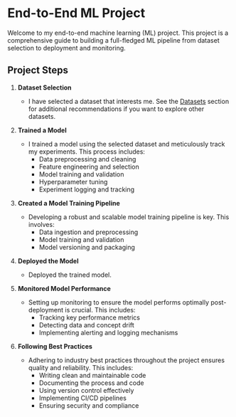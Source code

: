# End-to-End ML Project

Welcome to my end-to-end machine learning (ML) project. This project is a comprehensive guide to building a full-fledged ML pipeline from dataset selection to deployment and monitoring.

## Project Steps

1. **Dataset Selection**
   - I have selected a dataset that interests me. See the [Datasets](#datasets) section for additional recommendations if you want to explore other datasets.

2. **Trained a Model**
   - I trained a model using the selected dataset and meticulously track my experiments. This process includes:
     - Data preprocessing and cleaning
     - Feature engineering and selection
     - Model training and validation
     - Hyperparameter tuning
     - Experiment logging and tracking

3. **Created a Model Training Pipeline**
   - Developing a robust and scalable model training pipeline is key. This involves:
     - Data ingestion and preprocessing
     - Model training and validation
     - Model versioning and packaging

4. **Deployed the Model**
   - Deployed the trained model.

5. **Monitored Model Performance**
   - Setting up monitoring to ensure the model performs optimally post-deployment is crucial. This includes:
     - Tracking key performance metrics
     - Detecting data and concept drift
     - Implementing alerting and logging mechanisms

6. **Following Best Practices**
   - Adhering to industry best practices throughout the project ensures quality and reliability. This includes:
     - Writing clean and maintainable code
     - Documenting the process and code
     - Using version control effectively
     - Implementing CI/CD pipelines
     - Ensuring security and compliance

